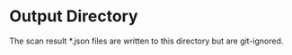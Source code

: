 # Output Directory

The scan result *.json files are written to this directory but are git-ignored.

